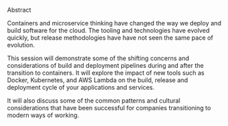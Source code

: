 Abstract

Containers and microservice thinking have changed the way we deploy and build software for the cloud. The tooling and technologies have evolved quickly, but release methodologies have have not seen the same pace of evolution.

This session will demonstrate some of the shifting concerns and considerations of build and deployment pipelines during and after the transition to containers. It will explore the impact of new tools such as Docker, Kubernetes, and AWS Lambda on the build, release and deployment cycle of your applications and services.

It will also discuss some of the common patterns and cultural considerations that have been successful for companies transitioning to modern ways of working.

